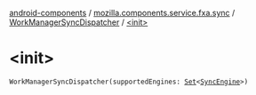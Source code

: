 [android-components](../../index.md) / [mozilla.components.service.fxa.sync](../index.md) / [WorkManagerSyncDispatcher](index.md) / [&lt;init&gt;](./-init-.md)

# &lt;init&gt;

`WorkManagerSyncDispatcher(supportedEngines: `[`Set`](https://kotlinlang.org/api/latest/jvm/stdlib/kotlin.collections/-set/index.html)`<`[`SyncEngine`](../../mozilla.components.service.fxa/-sync-engine/index.md)`>)`
